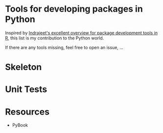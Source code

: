 # Tools for developing packages in Python 

Inspired by [Indrajeet's excellent overview for package development tools in R](https://github.com/IndrajeetPatil/awesome-r-pkgtools), this list is my contribution to the Python world.

If there are any tools missing, feel free to open an issue, ...

# Skeleton 

# Unit Tests 

# Resources
- PyBook
